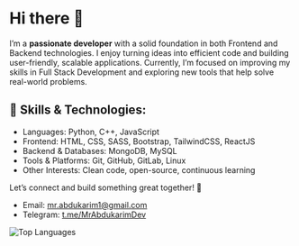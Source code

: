 # Hi there 👋 
I’m a **passionate developer** with a solid foundation in both Frontend and Backend technologies.
I enjoy turning ideas into efficient code and building user-friendly, scalable applications. Currently, I’m focused on improving my skills in Full Stack Development and exploring new tools that help solve real-world problems.

## 🌟 Skills & Technologies:

- Languages: Python, C++, JavaScript
- Frontend: HTML, CSS, SASS, Bootstrap, TailwindCSS, ReactJS
- Backend & Databases: MongoDB, MySQL
- Tools & Platforms: Git, GitHub, GitLab, Linux
- Other Interests: Clean code, open-source, continuous learning

Let’s connect and build something great together! 🚀

- Email: [mr.abdukarim1@gmail.com](mailto:mr.abdukarim1@gmail.com)
- Telegram: [t.me/MrAbdukarimDev](https://t.me/MrAbdukarimDev)

![Top Languages](https://github-readme-stats.vercel.app/api/top-langs/?username=MrAbdukarim&layout=compact&theme=radical&count_private=true) 
